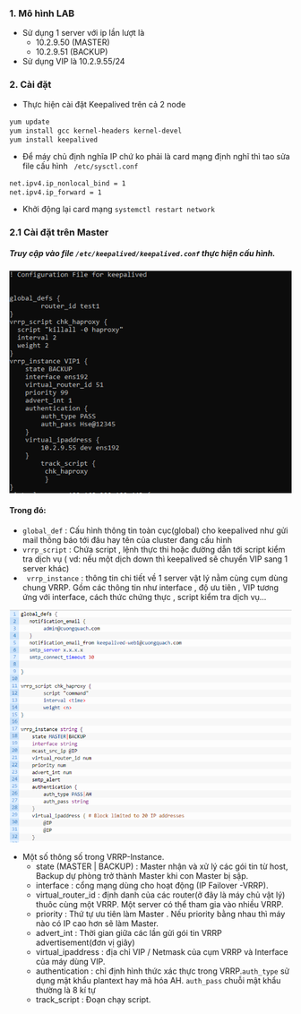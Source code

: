### 1. Mô hình LAB
- Sử dụng 1 server với ip lần lượt là
	- 10.2.9.50 (MASTER)
	- 10.2.9.51 (BACKUP)
- Sử dụng VIP là 10.2.9.55/24

### 2. Cài đặt 
- Thực hiện cài đặt Keepalived trên cả 2 node
```
yum update
yum install gcc kernel-headers kernel-devel
yum install keepalived
```

- Để máy chủ định nghĩa IP  chứ ko phải là card mạng định nghĩ thì tao sửa  file cấu hình  ` /etc/sysctl.conf` 

```
net.ipv4.ip_nonlocal_bind = 1
net.ipv4.ip_forward = 1
```
- Khởi động lại card mạng 
`systemctl restart network`

### 2.1 Cài đặt trên Master
##### Truy cập vào file ` /etc/keepalived/keepalived.conf ` thực hiện cấu hình.

![](../images/1.png)


#### Trong đó:
- `global_def` : Cấu hình thông tin toàn cục(global) cho keepalived như gửi mail thông báo tới đâu hay tên của cluster đang cấu hình
- `vrrp_script` : Chứa script , lệnh thực thi hoặc đường dẫn tới script kiểm tra dịch vụ ( vd: nếu một dịch down thì keepalived sẽ chuyển VIP
sang 1 server khác)
- ` vrrp_instance` : thông tin chi tiết về 1 server vật lý nằm cùng cụm dùng chung VRRP. Gồm các thông tin như interface , độ ưu tiên , VIP tương
ứng với interface, cách thức chứng thực , script kiểm tra dịch vụ...

![](../images/2.png)

- Một số thông số trong VRRP-Instance.
	- state (MASTER | BACKUP) : Master nhận và xử lý các gói tin từ host, Backup dự phòng trở thành Master khi con Master bị sập.
	- interface : cổng mạng dùng cho hoạt động (IP Failover -VRRP).
	- virtual_router_id : định danh của các router(ở đây là máy chủ vật lý) thuôc cùng một VRRP. Một server có thể tham gia vào nhiều VRRP.
	- priority : Thứ tự ưu tiên làm Master . Nếu priority bằng nhau thì máy nào có IP cao hơn sẽ làm Master.
	- advert_int : Thời gian giữa các lần gửi gói tin VRRP advertisement(đơn vị giây)
	- virtual_ipaddress : địa chỉ VIP / Netmask của cụm VRRP và Interface của máy dùng VIP.
	- authentication : chỉ định hình thức xác thực trong VRRP.`auth_type` sử dụng mật khẩu plantext  hay mã hóa AH. `auth_pass` chuỗi mật
	khẩu thường là 8 kí tự 
	- track_script : Đoạn chạy script.

